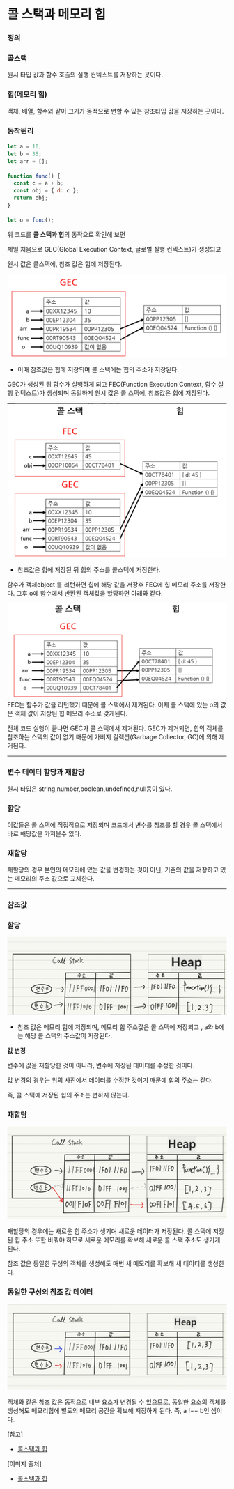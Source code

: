 # 콜 스택과 메모리 힙

### 정의

### 콜스택

원시 타입 값과 함수 호출의 실행 컨텍스트를 저장하는 곳이다.

### 힙(메모리 힙)

객체, 배열, 함수와 같이 크기가 동적으로 변할 수 있는 참조타입 값을 저장하는 곳이다.

### 동작원리

```js
let a = 10;
let b = 35;
let arr = [];

function func() {
  const c = a + b;
  const obj = { d: c };
  return obj;
}

let o = func();
```

위 코드를 **콜 스택과 힙**의 동작으로 확인해 보면

제일 처음으로 GEC(Global Execution Context, 글로벌 실행 컨텍스트)가 생성되고

원시 값은 콜스택에, 참조 값은 힙에 저장된다.

![콜스택과 힙](./images/call_stack.png)

- 이때 참조값은 힙에 저장되며 콜 스택에는 힙의 주소가 저장된다.

GEC가 생성된 뒤 함수가 실행하게 되고 FEC(Function Execution Context, 함수 실행 컨텍스트)가 생성되며 동일하게 원시 값은 콜 스택에, 참조값은 힙에 저장된다.

![콜스택과 힙](./images/call_stack_1.png)

- 참조값은 힙에 저장된 뒤 힙의 주소를 콜스텍에 저장한다.

함수가 객체object 를 리턴하면 힙에 해당 값을 저장후 FEC에 힙 메모리 주소를 저장한다. 그후 o에 함수에서 반환된 객체값을 할당하면 아래와 같다.

![콜스택과 힙](./images/call_stack_2.png)
FEC는 함수가 값을 리턴했기 때문에 콜 스택에서 제거된다.
이제 콜 스택에 있는 o의 값은 객체 값이 저장된 힙 메모리 주소로 갖게된다.

전체 코드 실행이 끝나면 GEC가 콜 스택에서 제거된다.
GEC가 제거되면, 힙의 객체를 참조하는 스택의 값이 없기 때문에
가비지 컬렉션(Garbage Collector, GC)에 의해 제거된다.

---

### 변수 데이터 할당과 재할당

원시 타입은 string,number,boolean,undefined,null등이 있다.

### 할당

이값들은 콜 스택에 직접적으로 저장되며 코드에서 변수를 참조를 할 경우 콜 스택에서 바로 해당값을 가져올수 있다.

### 재할당

재할당의 경우 본인의 메모리에 있는 값을 변경하는 것이 아닌, 기존의 값을 저장하고 있는 메모리의 주소 값으로 교체한다.

---

### 참조값

### 할당

![콜스택과 힙](./images/call_stack_3.png)

- 참조 값은 메모리 힙에 저장되며, 메모리 힙 주소값은 콜 스택에 저장되고 , a와 b에는 해당 콜 스택의 주소값이 저장된다.

**값 변경**

변수에 값을 재할당한 것이 아니라, 변수에 저장된 데이터를 수정한 것이다.

값 변경의 경우는 위의 사진에서 데이터를 수정한 것이기 때문에 힙의 주소는 같다.

즉, 콜 스택에 저장된 힙의 주소는 변하지 않는다.

### 재할당

![콜스택과 힙](./images/call_stack_4.png)

재할당의 경우에는 새로운 힙 주소가 생기며 새로운 데이터가 저장된다.
콜 스택에 저장된 힙 주소 또한 바꿔야 하므로 새로운 메모리를 확보해 새로운 콜 스택 주소도 생기게 된다.

참조 값은 동일한 구성의 객체를 생성해도 매번 새 메모리를 확보해 새 데이터를 생성한다.

### 동일한 구성의 참조 값 데이터

![콜스택과 힙](./images/call_stack_5.png)

객체와 같은 참조 값은 동적으로 내부 요소가 변경될 수 있으므로,
동일한 요소의 객체를 생성해도 메모리힙에 별도의 메모리 공간을 확보해 저장하게 된다.
즉, a !== b인 셈이다.

[참고]

- [콜스택과 힙](https://58cjdcns99.tistory.com/entry/%EC%BD%9C-%EC%8A%A4%ED%83%9DCall-stack%EA%B3%BC-%ED%9E%99Heap-%EA%B7%B8%EB%A6%AC%EA%B3%A0-%EB%A9%94%EB%AA%A8%EB%A6%AC-%EB%88%84%EC%88%98-%EA%B0%80%EB%B9%84%EC%A7%80-%EC%BB%AC%EB%A0%89%EC%85%98%EC%9D%84-%EA%B3%81%EB%93%A4%EC%9D%B8)

[이미지 출처]

- [콜스택과 힙](https://58cjdcns99.tistory.com/entry/%EC%BD%9C-%EC%8A%A4%ED%83%9DCall-stack%EA%B3%BC-%ED%9E%99Heap-%EA%B7%B8%EB%A6%AC%EA%B3%A0-%EB%A9%94%EB%AA%A8%EB%A6%AC-%EB%88%84%EC%88%98-%EA%B0%80%EB%B9%84%EC%A7%80-%EC%BB%AC%EB%A0%89%EC%85%98%EC%9D%84-%EA%B3%81%EB%93%A4%EC%9D%B8)
